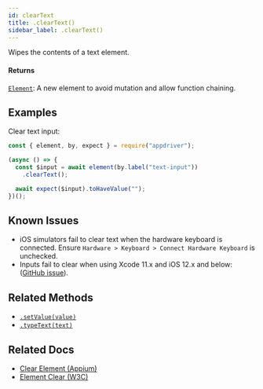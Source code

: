 ```yaml
---
id: clearText
title: .clearText()
sidebar_label: .clearText()
---
```


Wipes the contents of a text element.

#### Returns

[`Element`](./element): A new element to avoid mutation and allow function chaining.

## Examples

Clear text input:

```javascript
const { element, by, expect } = require("appdriver");

(async () => {
  const $input = await element(by.label("text-input"))
    .clearText();

  await expect($input).toHaveValue("");
})();
```

## Known Issues

- iOS simulators fail to clear text when the hardware keyboard is connected. Ensure `Hardware > Keyboard > Connect Hardware Keyboard` is unchecked.
- Inputs fail to clear when using Xcode 11.x and iOS 12.x and below: ([GitHub issue](https://github.com/appium/appium/issues/13288)).

## Related Methods

- [`.setValue(value)`](setValue.md)
- [`.typeText(text)`](typeText.md)

## Related Docs

- [Clear Element (Appium)](http://appium.io/docs/en/commands/element/actions/clear/)
- [Element Clear (W3C)](https://www.w3.org/TR/webdriver/#element-clear)